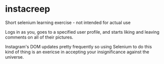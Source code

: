 # instacreep
Short selenium learning exercise - not intended for actual use

Logs in as you, goes to a specified user profile, and starts liking and leaving comments on all of their pictures.

Instagram's DOM updates pretty frequently so using Selenium to do this kind of thing is an exericse in accepting your insignificance against the universe.
